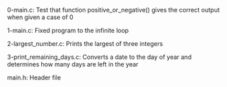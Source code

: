 0-main.c: Test that function positive_or_negative() gives the correct output when given a case of 0

1-main.c: Fixed program to the infinite loop

2-largest_number.c: Prints the largest of three integers

3-print_remaining_days.c: Converts a date to the day of year and determines how many days are left in the year

main.h: Header file
